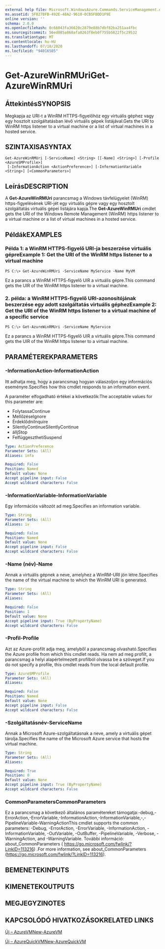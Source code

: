 ```yaml
---
external help file: Microsoft.WindowsAzure.Commands.ServiceManagement.dll-Help.xml
ms.assetid: 5F827BFB-492E-48A2-9610-0CB5FBDD1F9E
online version: ''
schema: 2.0.0
ms.openlocfilehash: 0c66043fa36620c2879e88b7dbf82ba251aa4fbc
ms.sourcegitcommit: 56ed085a868afa8263f8eb0f755b5822f5c29532
ms.translationtype: MT
ms.contentlocale: hu-HU
ms.lasthandoff: 07/18/2020
ms.locfileid: "94016505"
---
```

# <span data-ttu-id="98182-101">Get-AzureWinRMUri</span><span class="sxs-lookup"><span data-stu-id="98182-101">Get-AzureWinRMUri</span></span>

## <span data-ttu-id="98182-102">Áttekintés</span><span class="sxs-lookup"><span data-stu-id="98182-102">SYNOPSIS</span></span>
<span data-ttu-id="98182-103">Megkapja az URI-t a WinRM HTTPS-figyelőhöz egy virtuális géphez vagy egy hosztolt szolgáltatásban lévő virtuális gépek listájával.</span><span class="sxs-lookup"><span data-stu-id="98182-103">Gets the URI to WinRM https listener to a virtual machine or a list of virtual machines in a hosted service.</span></span>

## <span data-ttu-id="98182-104">SZINTAXISA</span><span class="sxs-lookup"><span data-stu-id="98182-104">SYNTAX</span></span>

```
Get-AzureWinRMUri [-ServiceName] <String> [[-Name] <String>] [-Profile <AzureSMProfile>]
 [-InformationAction <ActionPreference>] [-InformationVariable <String>] [<CommonParameters>]
```

## <span data-ttu-id="98182-105">Leírás</span><span class="sxs-lookup"><span data-stu-id="98182-105">DESCRIPTION</span></span>
<span data-ttu-id="98182-106">A **Get-AzureWinRMUri** parancsmag a Windows távfelügyelet (WinRM) https-figyelésének URI-jét egy virtuális gépre vagy egy hosztolt szolgáltatás virtuális gépei listájára kapja.</span><span class="sxs-lookup"><span data-stu-id="98182-106">The **Get-AzureWinRMUri** cmdlet gets the URI of the Windows Remote Management (WinRM) https listener to a virtual machine or a list of virtual machines in a hosted service.</span></span>

## <span data-ttu-id="98182-107">Példák</span><span class="sxs-lookup"><span data-stu-id="98182-107">EXAMPLES</span></span>

### <span data-ttu-id="98182-108">Példa 1: a WinRM HTTPS-figyelő URI-ja beszerzése virtuális gépre</span><span class="sxs-lookup"><span data-stu-id="98182-108">Example 1: Get the URI of the WinRM https listener to a virtual machine</span></span>
```
PS C:\> Get-AzureWinRMUri -ServiceName MyService -Name MyVM
```

<span data-ttu-id="98182-109">Ez a parancs a WinRM HTTPS-figyelő UIR a virtuális gépre.</span><span class="sxs-lookup"><span data-stu-id="98182-109">This command gets the UIR of the WinRM https listener to a virtual machine.</span></span>

### <span data-ttu-id="98182-110">2. példa: a WinRM HTTPS-figyelő URI-azonosítójának beszerzése egy adott szolgáltatás virtuális géphez</span><span class="sxs-lookup"><span data-stu-id="98182-110">Example 2: Get the URI of the WinRM https listener to a virtual machine of a specific service</span></span>
```
PS C:\> Get-AzureWinRMUri -ServiceName MyService
```

<span data-ttu-id="98182-111">Ez a parancs a WinRM HTTPS-figyelő UIR a virtuális gépre.</span><span class="sxs-lookup"><span data-stu-id="98182-111">This command gets the UIR of the WinRM https listener to a virtual machine.</span></span>

## <span data-ttu-id="98182-112">PARAMÉTEREK</span><span class="sxs-lookup"><span data-stu-id="98182-112">PARAMETERS</span></span>

### <span data-ttu-id="98182-113">-InformationAction</span><span class="sxs-lookup"><span data-stu-id="98182-113">-InformationAction</span></span>
<span data-ttu-id="98182-114">Itt adhatja meg, hogy a parancsmag hogyan válaszoljon egy információs eseményre.</span><span class="sxs-lookup"><span data-stu-id="98182-114">Specifies how this cmdlet responds to an information event.</span></span>

<span data-ttu-id="98182-115">A paraméter elfogadható értékei a következők:</span><span class="sxs-lookup"><span data-stu-id="98182-115">The acceptable values for this parameter are:</span></span>

- <span data-ttu-id="98182-116">Folytassa</span><span class="sxs-lookup"><span data-stu-id="98182-116">Continue</span></span>
- <span data-ttu-id="98182-117">Mellőzése</span><span class="sxs-lookup"><span data-stu-id="98182-117">Ignore</span></span>
- <span data-ttu-id="98182-118">Érdeklődni</span><span class="sxs-lookup"><span data-stu-id="98182-118">Inquire</span></span>
- <span data-ttu-id="98182-119">SilentlyContinue</span><span class="sxs-lookup"><span data-stu-id="98182-119">SilentlyContinue</span></span>
- <span data-ttu-id="98182-120">állj</span><span class="sxs-lookup"><span data-stu-id="98182-120">Stop</span></span>
- <span data-ttu-id="98182-121">Felfüggesztheti</span><span class="sxs-lookup"><span data-stu-id="98182-121">Suspend</span></span>

```yaml
Type: ActionPreference
Parameter Sets: (All)
Aliases: infa

Required: False
Position: Named
Default value: None
Accept pipeline input: False
Accept wildcard characters: False
```

### <span data-ttu-id="98182-122">-InformationVariable</span><span class="sxs-lookup"><span data-stu-id="98182-122">-InformationVariable</span></span>
<span data-ttu-id="98182-123">Egy információs változót ad meg.</span><span class="sxs-lookup"><span data-stu-id="98182-123">Specifies an information variable.</span></span>

```yaml
Type: String
Parameter Sets: (All)
Aliases: iv

Required: False
Position: Named
Default value: None
Accept pipeline input: False
Accept wildcard characters: False
```

### <span data-ttu-id="98182-124">-Name (név)</span><span class="sxs-lookup"><span data-stu-id="98182-124">-Name</span></span>
<span data-ttu-id="98182-125">Annak a virtuális gépnek a neve, amelyhez a WinRM-URI jön létre.</span><span class="sxs-lookup"><span data-stu-id="98182-125">Specifies the name of the virtual machine to which the WinRM URI is generated.</span></span>

```yaml
Type: String
Parameter Sets: (All)
Aliases: 

Required: False
Position: 1
Default value: None
Accept pipeline input: True (ByPropertyName)
Accept wildcard characters: False
```

### <span data-ttu-id="98182-126">-Profil</span><span class="sxs-lookup"><span data-stu-id="98182-126">-Profile</span></span>
<span data-ttu-id="98182-127">Azt az Azure-profilt adja meg, amelyből a parancsmag olvasható.</span><span class="sxs-lookup"><span data-stu-id="98182-127">Specifies the Azure profile from which this cmdlet reads.</span></span>
<span data-ttu-id="98182-128">Ha nem ad meg profilt, a parancsmag a helyi alapértelmezett profilból olvassa be a szöveget.</span><span class="sxs-lookup"><span data-stu-id="98182-128">If you do not specify a profile, this cmdlet reads from the local default profile.</span></span>

```yaml
Type: AzureSMProfile
Parameter Sets: (All)
Aliases: 

Required: False
Position: Named
Default value: None
Accept pipeline input: False
Accept wildcard characters: False
```

### <span data-ttu-id="98182-129">-Szolgáltatásnév</span><span class="sxs-lookup"><span data-stu-id="98182-129">-ServiceName</span></span>
<span data-ttu-id="98182-130">Annak a Microsoft Azure-szolgáltatásnak a neve, amely a virtuális gépet tárolja.</span><span class="sxs-lookup"><span data-stu-id="98182-130">Specifies the name of the Microsoft Azure service that hosts the virtual machine.</span></span>

```yaml
Type: String
Parameter Sets: (All)
Aliases: 

Required: True
Position: 0
Default value: None
Accept pipeline input: True (ByPropertyName)
Accept wildcard characters: False
```

### <span data-ttu-id="98182-131">CommonParameters</span><span class="sxs-lookup"><span data-stu-id="98182-131">CommonParameters</span></span>
<span data-ttu-id="98182-132">Ez a parancsmag a következő általános paramétereket támogatja:-debug,-ErrorAction,-ErrorVariable,-InformationAction,-InformationVariable,-,-PipelineVariable-WarningAction</span><span class="sxs-lookup"><span data-stu-id="98182-132">This cmdlet supports the common parameters: -Debug, -ErrorAction, -ErrorVariable, -InformationAction, -InformationVariable, -OutVariable, -OutBuffer, -PipelineVariable, -Verbose, -WarningAction, and -WarningVariable.</span></span> <span data-ttu-id="98182-133">További információ: about_CommonParameters ( https://go.microsoft.com/fwlink/?LinkID=113216) .</span><span class="sxs-lookup"><span data-stu-id="98182-133">For more information, see about_CommonParameters (https://go.microsoft.com/fwlink/?LinkID=113216).</span></span>

## <span data-ttu-id="98182-134">BEMENETEK</span><span class="sxs-lookup"><span data-stu-id="98182-134">INPUTS</span></span>

## <span data-ttu-id="98182-135">KIMENETEK</span><span class="sxs-lookup"><span data-stu-id="98182-135">OUTPUTS</span></span>

## <span data-ttu-id="98182-136">MEGJEGYZI</span><span class="sxs-lookup"><span data-stu-id="98182-136">NOTES</span></span>

## <span data-ttu-id="98182-137">KAPCSOLÓDÓ HIVATKOZÁSOK</span><span class="sxs-lookup"><span data-stu-id="98182-137">RELATED LINKS</span></span>

[<span data-ttu-id="98182-138">Új – AzureVM</span><span class="sxs-lookup"><span data-stu-id="98182-138">New-AzureVM</span></span>](./New-AzureVM.md)

[<span data-ttu-id="98182-139">Új – AzureQuickVM</span><span class="sxs-lookup"><span data-stu-id="98182-139">New-AzureQuickVM</span></span>](./New-AzureQuickVM.md)


